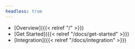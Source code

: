 ```yaml
---
headless: true
---
```


- [Overview]({{< relref "/" >}})
- [Get Started]({{< relref "/docs/get-started" >}})
- [Integration]({{< relref "/docs/integration" >}})